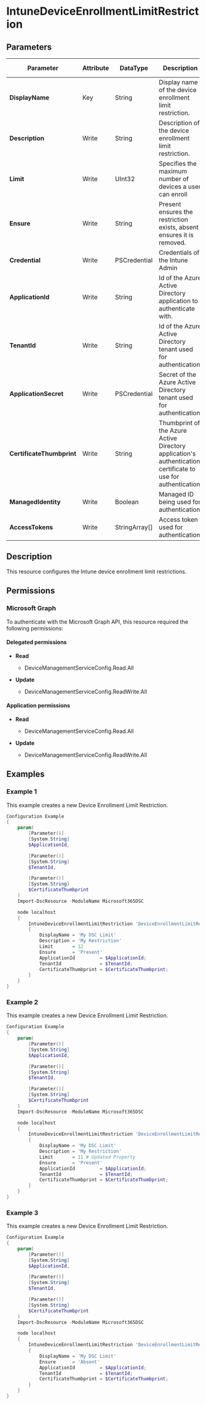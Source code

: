 ﻿# IntuneDeviceEnrollmentLimitRestriction

## Parameters

| Parameter | Attribute | DataType | Description | Allowed Values |
| --- | --- | --- | --- | --- |
| **DisplayName** | Key | String | Display name of the device enrollment limit restriction. | |
| **Description** | Write | String | Description of the device enrollment limit restriction. | |
| **Limit** | Write | UInt32 | Specifies the maximum number of devices a user can enroll | |
| **Ensure** | Write | String | Present ensures the restriction exists, absent ensures it is removed. | `Present`, `Absent` |
| **Credential** | Write | PSCredential | Credentials of the Intune Admin | |
| **ApplicationId** | Write | String | Id of the Azure Active Directory application to authenticate with. | |
| **TenantId** | Write | String | Id of the Azure Active Directory tenant used for authentication. | |
| **ApplicationSecret** | Write | PSCredential | Secret of the Azure Active Directory tenant used for authentication. | |
| **CertificateThumbprint** | Write | String | Thumbprint of the Azure Active Directory application's authentication certificate to use for authentication. | |
| **ManagedIdentity** | Write | Boolean | Managed ID being used for authentication. | |
| **AccessTokens** | Write | StringArray[] | Access token used for authentication. | |


## Description

This resource configures the Intune device enrollment limit restrictions.

## Permissions

### Microsoft Graph

To authenticate with the Microsoft Graph API, this resource required the following permissions:

#### Delegated permissions

- **Read**

    - DeviceManagementServiceConfig.Read.All

- **Update**

    - DeviceManagementServiceConfig.ReadWrite.All

#### Application permissions

- **Read**

    - DeviceManagementServiceConfig.Read.All

- **Update**

    - DeviceManagementServiceConfig.ReadWrite.All

## Examples

### Example 1

This example creates a new Device Enrollment Limit Restriction.

```powershell
Configuration Example
{
    param(
        [Parameter()]
        [System.String]
        $ApplicationId,

        [Parameter()]
        [System.String]
        $TenantId,

        [Parameter()]
        [System.String]
        $CertificateThumbprint
    )
    Import-DscResource -ModuleName Microsoft365DSC

    node localhost
    {
        IntuneDeviceEnrollmentLimitRestriction 'DeviceEnrollmentLimitRestriction'
        {
            DisplayName = 'My DSC Limit'
            Description = 'My Restriction'
            Limit       = 12
            Ensure      = 'Present'
            ApplicationId         = $ApplicationId;
            TenantId              = $TenantId;
            CertificateThumbprint = $CertificateThumbprint;
        }
    }
}
```

### Example 2

This example creates a new Device Enrollment Limit Restriction.

```powershell
Configuration Example
{
    param(
        [Parameter()]
        [System.String]
        $ApplicationId,

        [Parameter()]
        [System.String]
        $TenantId,

        [Parameter()]
        [System.String]
        $CertificateThumbprint
    )
    Import-DscResource -ModuleName Microsoft365DSC

    node localhost
    {
        IntuneDeviceEnrollmentLimitRestriction 'DeviceEnrollmentLimitRestriction'
        {
            DisplayName = 'My DSC Limit'
            Description = 'My Restriction'
            Limit       = 11 # Updated Property
            Ensure      = 'Present'
            ApplicationId         = $ApplicationId;
            TenantId              = $TenantId;
            CertificateThumbprint = $CertificateThumbprint;
        }
    }
}
```

### Example 3

This example creates a new Device Enrollment Limit Restriction.

```powershell
Configuration Example
{
    param(
        [Parameter()]
        [System.String]
        $ApplicationId,

        [Parameter()]
        [System.String]
        $TenantId,

        [Parameter()]
        [System.String]
        $CertificateThumbprint
    )
    Import-DscResource -ModuleName Microsoft365DSC

    node localhost
    {
        IntuneDeviceEnrollmentLimitRestriction 'DeviceEnrollmentLimitRestriction'
        {
            DisplayName = 'My DSC Limit'
            Ensure      = 'Absent'
            ApplicationId         = $ApplicationId;
            TenantId              = $TenantId;
            CertificateThumbprint = $CertificateThumbprint;
        }
    }
}
```

